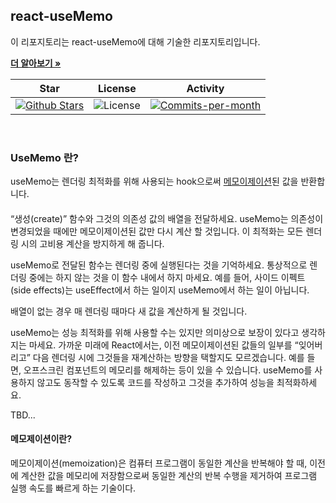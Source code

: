 ## react-useMemo

이 리포지토리는 react-useMemo에 대해 기술한 리포지토리입니다. <br />

<a href="https://github.com/devncore/devncore"><strong>더 알아보기 »</strong></a>
 
| Star | License | Activity |
|:----:|:-------:|:--------:|
| <a href="https://github.com/devncore/docs/stargazers"><img src="https://img.shields.io/github/stars/devncore/docs" alt="Github Stars"></a> | <img src="https://img.shields.io/github/license/devncore/docs" alt="License"> | <a href="https://github.com/devncore/docs/pulse"><img src="https://img.shields.io/github/commit-activity/m/devncore/docs" alt="Commits-per-month"></a> |

<br />

### UseMemo 란?
useMemo는 렌더링 최적화를 위해 사용되는 hook으로써 [메모이제이션](#메모제이션이란)된 값을 반환합니다.

#### 

“생성(create)” 함수와 그것의 의존성 값의 배열을 전달하세요. useMemo는 의존성이 변경되었을 때에만 메모이제이션된 값만 다시 계산 할 것입니다. 이 최적화는 모든 렌더링 시의 고비용 계산을 방지하게 해 줍니다.

useMemo로 전달된 함수는 렌더링 중에 실행된다는 것을 기억하세요. 통상적으로 렌더링 중에는 하지 않는 것을 이 함수 내에서 하지 마세요. 예를 들어, 사이드 이펙트(side effects)는 useEffect에서 하는 일이지 useMemo에서 하는 일이 아닙니다.

배열이 없는 경우 매 렌더링 때마다 새 값을 계산하게 될 것입니다.

useMemo는 성능 최적화를 위해 사용할 수는 있지만 의미상으로 보장이 있다고 생각하지는 마세요. 가까운 미래에 React에서는, 이전 메모이제이션된 값들의 일부를 “잊어버리고” 다음 렌더링 시에 그것들을 재계산하는 방향을 택할지도 모르겠습니다. 예를 들면, 오프스크린 컴포넌트의 메모리를 해제하는 등이 있을 수 있습니다. useMemo를 사용하지 않고도 동작할 수 있도록 코드를 작성하고 그것을 추가하여 성능을 최적화하세요.

TBD...

#### 메모제이션이란?
메모이제이션(memoization)은 컴퓨터 프로그램이 동일한 계산을 반복해야 할 때, 이전에 계산한 값을 메모리에 저장함으로써 동일한 계산의 반복 수행을 제거하여 프로그램 실행 속도를 빠르게 하는 기술이다.
